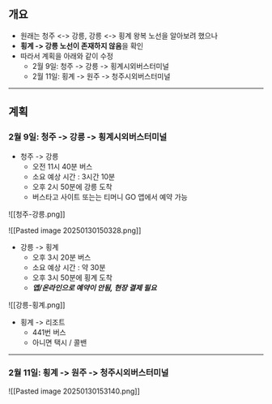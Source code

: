 ## 개요
- 원래는 청주 <-> 강릉, 강릉 <-> 횡계 왕복 노선을 알아보려 했으나
- **횡계 -> 강릉 노선이 존재하지 않음**을 확인
- 따라서 계획을 아래와 같이 수정
	- 2월 9일: 청주 -> 강릉 -> 횡계시외버스터미널
	- 2월 11일: 횡계 -> 원주 -> 청주시외버스터미널

---
## 계획
### 2월 9일: 청주 -> 강릉 -> 횡계시외버스터미널
- 청주 -> 강릉
	- 오전 11시 40분 버스
	- 소요 예상 시간 : 3시간 10분
	- 오후 2시 50분에 강릉 도착
	- 버스타고 사이트 또는는 티머니 GO 앱에서 예약 가능

![[청주-강릉.png]]

![[Pasted image 20250130150328.png]]

- 강릉 -> 횡계
	- 오후 3시 20분 버스
	- 소요 예상 시간 : 약 30분
	- 오후 3시 50분에 횡계 도착
	- ***앱/온라인으로 예약이 안됨, 현장 결제 필요***

![[강릉-횡계.png]]

- 횡계 -> 리조트
	- 441번 버스
	- 아니면 택시 / 콜밴

---
### 2월 11일: 횡계 -> 원주 -> 청주시외버스터미널

![[Pasted image 20250130153140.png]]